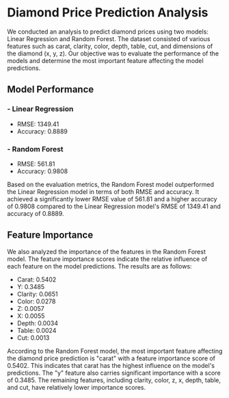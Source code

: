 # Diamond Price Prediction Analysis

We conducted an analysis to predict diamond prices using two models: Linear Regression and Random Forest. The dataset consisted of various features such as carat, clarity, color, depth, table, cut, and dimensions of the diamond (x, y, z). Our objective was to evaluate the performance of the models and determine the most important feature affecting the model predictions.

## Model Performance

### - Linear Regression

- RMSE: 1349.41
- Accuracy: 0.8889

### - Random Forest

- RMSE: 561.81
- Accuracy: 0.9808

Based on the evaluation metrics, the Random Forest model outperformed the Linear Regression model in terms of both RMSE and accuracy. It achieved a significantly lower RMSE value of 561.81 and a higher accuracy of 0.9808 compared to the Linear Regression model's RMSE of 1349.41 and accuracy of 0.8889.

## Feature Importance

We also analyzed the importance of the features in the Random Forest model. The feature importance scores indicate the relative influence of each feature on the model predictions. The results are as follows:

- Carat: 0.5402
- Y: 0.3485
- Clarity: 0.0651
- Color: 0.0278
- Z: 0.0057
- X: 0.0055
- Depth: 0.0034
- Table: 0.0024
- Cut: 0.0013

According to the Random Forest model, the most important feature affecting the diamond price prediction is "carat" with a feature importance score of 0.5402. This indicates that carat has the highest influence on the model's predictions. The "y" feature also carries significant importance with a score of 0.3485. The remaining features, including clarity, color, z, x, depth, table, and cut, have relatively lower importance scores.
